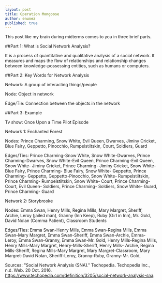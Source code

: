 ```yaml
---
layout: post
title: Operation Mongoose
author: enunez
published: true
---
```


This post like my brain during midterms comes to you in three brief parts.

##Part 1: What is Social Network Analysis?

It is a process of quantitative and qualitative analysis of a social network. It measures and maps the flow of relationships and relationship changes between knowledge-possessing entities, such as humans or computers.

##Part 2: Key Words for Network Analysis 

Network: A group of interacting things/people

Node: Object in network

Edge/Tie: Connection between the objects in the network

##Part 3: Example

Tv show: Once Upon a Time Pilot Episode

Network 1: Enchanted Forest 

Nodes: Prince Charming, Snow White, Evil Queen, Dwarves, Jiminy Cricket, Blue Fairy, Geppetto, Pinocchio, Rumpelstiltskin, Court, Soldiers, Guard

Edges/Ties: Prince Charming-Snow White, Snow White-Dwarves, Prince Charming-Dwarves, Snow White-Evil Queen, Prince Charming-Evil Queen, Snow White- Jiminy Cricket, Prince Charming- Jiminy Cricket, Snow White- Blue Fairy, Prince Charming- Blue Fairy, Snow White- Geppetto, Prince Charming- Geppetto, Geppetto-Pinocchio, Snow White- Rumpelstiltskin, Prince Charming- Rumpelstiltskin, Snow White- Court, Prince Charming- Court, Evil Queen- Soldiers, Prince Charming- Soldiers, Snow White- Guard, Prince Charming- Guard

Network 2: Storybrooke

Nodes: Emma Swan, Henry Mills, Regina Mills, Mary Margret, Sheriff, Archie, Leroy (jailed man), Granny (Inn Keep), Ruby (Girl in Inn), Mr. Gold, David Nolan (Comma Patient), Classroom Students

Edges/Ties: Emma Swan-Henry Mills, Emma Swan-Regina Mills, Emma Swan-Mary Margret, Emma Swan-Sheriff, Emma Swan-Archie, Emma-Leroy, Emma Swan-Granny, Emma Swan-Mr. Gold, Henry Mills-Regina Mills, Henry Mills-Mary Margret, Henry-Mills-Sheriff, Henry Mills- Archie, Regina Mills-Sheriff, Regina Mills-Mary Margret, Mary Margret-Classroom, Mary Margret-David Nolan, Sheriff-Leroy, Granny-Ruby, Granny-Mr. Gold, 




Sources:
"Social Network Analysis (SNA)." Techopedia. Techopedia Inc., n.d. Web. 20 Oct. 2016. <https://www.techopedia.com/definition/3205/social-network-analysis-sna>.

